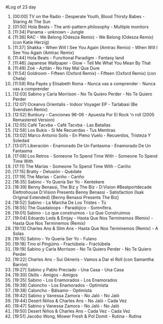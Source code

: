 #Log of 23 day

1. [00:00] TV on the Radio - Desperate Youth, Blood Thirsty Babes - Staring At The Sun
1. [01:50] Hola Beats - The anti-pattern philosophy - Multiple monitors
1. [11:34] Panama - unknown - Jungle
1. [11:36] RAC - We Belong (Odesza Remix) - We Belong (Odesza Remix) (con Katie Herzig)
1. [11:37] Shakka - When Will I See You Again (Amtrac Remix) - When Will I See You Again (Amtrac Remix)
1. [11:44] Hola Beats - Functional Paradigm - Fantasy land
1. [11:46] Japanese Wallpaper - Glow - Tell Me What You Mean By That
1. [11:49] Zoé - Aztlán - No Hay Mal Que Dure
1. [11:54] Goldroom - Fifteen (Oxford Remix) - Fifteen (Oxford Remix) (con Chela)
1. [11:59] Rita Payés y Elisabeth Roma - Nunca vas a comprender - Nunca vas a comprender
1. [12:03] Sabino y Carla Morrison - No Te Quiero Perder - No Te Quiero Perder
1. [12:07] Oceanvs Orientalis - Indoor Voyager EP - Tarlabasi (Be Svendsen Remix)
1. [12:52] Bunbury - Canciones 96-06 - Apuesta Por El Rock 'n roll (2005 Remastered Version)
1. [12:55] Café Tacvba - Café Tacvba - Las Batallas
1. [12:58] Los Bukis - Si Me Recuerdas - Tus Mentiras
1. [13:02] Marco Antonio Solís - En Pleno Vuelo - Recuerdos, Tristeza Y Soledad
1. [13:07] Liberación - Enamorado De Un Fantasma - Enamorado De Un Fantasma
1. [17:08] Los Retros - Someone To Spend Time With - Someone To Spend Time With
1. [17:11] The Marías - Someone To Spend Time With - Cariño
1. [17:15] Bratty - Delusión - Quédate
1. [17:19] The Marías - Cariño - Cariño
1. [18:35] Sabino - Yo Quería Ser Yo - Kentekere
1. [18:39] Benny Benassi, The Biz y The Biz - D:Vision #Beatportdecade Elettrohouse D:Vision Presents Benny Benassi - Satisfaction (Isak Original Extended) [Benny Benassi Presents The Biz]
1. [18:52] Sabino - La Marcha De Los Tristes - Tú
1. [18:55] The Guadaloops - Paradójico - Somnífera.
1. [19:01] Sabino - Lo que construimos - Lo Que Construimos
1. [19:04] Edoardo Leds & Emjay - Hasta Que Nos Terminemos (Remix) - Hasta Que Nos Terminemos (Remix)
1. [19:13] Charles Ans & Slim Ans - Hasta Que Nos Terminemos (Remix) - A Solas
1. [19:15] Sabino - Yo Quería Ser Yo - Fulano
1. [19:18] Tino el Pingüino - Fractúbela - Fractúbela
1. [19:19] Sabino y Carla Morrison - No Te Quiero Perder - No Te Quiero Perder
1. [19:22] Charles Ans - Sui Géneris - Vamos a Dar el Roll (con Samantha Barrón)
1. [19:27] Sabino y Pablo Preciado - Una Casa - Una Casa
1. [19:30] Okills - Amigos - Amigos
1. [19:35] Sabino - Los Enamorados - Los Enamorados
1. [19:38] Caloncho - Los Enamorados - Optimista
1. [19:38] Caloncho - Bálsamo - Optimista
1. [19:42] Sabino y Vanessa Zamora - No Jaló - No Jaló
1. [19:44] Desert Niños & Charles Ans - No Jaló - Cada Vez
1. [19:47] Sabino y Vanessa Zamora - No Jaló - No Jaló
1. [19:50] Desert Niños & Charles Ans - Cada Vez - Cada Vez
1. [19:51] Jacobo Wong, Mower Fresh & Pol Domit - Rutina - Rutina
